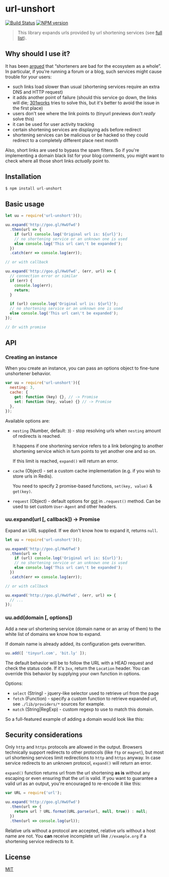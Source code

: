 # url-unshort

[![Build Status](https://img.shields.io/travis/nodeca/url-unshort/master.svg?style=flat)](https://travis-ci.org/nodeca/url-unshort)
[![NPM version](https://img.shields.io/npm/v/url-unshort.svg?style=flat)](https://www.npmjs.org/package/url-unshort)

> This library expands urls provided by url shortening services (see [full list](https://github.com/nodeca/url-unshort/blob/master/domains.yml)).


## Why should I use it?

It has been [argued](http://joshua.schachter.org/2009/04/on-url-shorteners) that
“shorteners are bad for the ecosystem as a whole”. In particular, if you're
running a forum or a blog, such services might cause trouble for your users:

 - such links load slower than usual (shortening services require an extra DNS
   and HTTP request)
 - it adds another point of failure (should this service go down, the links will
   die; [301works](https://archive.org/details/301works) tries to solve this,
   but it's better to avoid the issue in the first place)
 - users don't see where the link points to (tinyurl previews don't *really*
   solve this)
 - it can be used for user activity tracking
 - certain shortening services are displaying ads before redirect
 - shortening services can be malicious or be hacked so they could redirect to
   a completely different place next month

Also, short links are used to bypass the spam filters. So if you're implementing
a domain black list for your blog comments, you might want to check where all
those short links *actually* point to.


## Installation

```js
$ npm install url-unshort
```

## Basic usage

```js
let uu = require('url-unshort')();

uu.expand('http://goo.gl/HwUfwd')
  .then(url => {
    if (url) console.log('Original url is: ${url}');
    // no shortening service or an unknown one is used
    else console.log('This url can\'t be expanded');
  })
  .catch(err => console.log(err));

// or with callback

uu.expand('http://goo.gl/HwUfwd', (err, url) => {
  // connection error or similar
  if (err) {
    console.log(err);
    return;
  }

  if (url) console.log('Original url is: ${url}');
  // no shortening service or an unknown one is used
  else console.log('This url can\'t be expanded');
});

// Or with promise

```

## API

### Creating an instance

When you create an instance, you can pass an options object to fine-tune unshortener behavior.

```js
var uu = require('url-unshort')({
  nesting: 3,
  cache: {
    get: function (key) {}, // -> Promise
    set: function (key, value) {} // -> Promise
  },
});
```

Available options are:

- `nesting` (Number, default: `3`) - stop resolving urls
  when `nesting` amount of redirects is reached.

  It happens if one shortening service refers to a link belonging to
  another shortening service which in turn points to yet another one
  and so on.

  If this limit is reached, `expand()` will return an error.

- `cache` (Object) - set a custom cache implementation (e.g. if you wish
  to store urls in Redis).

  You need to specify 2 promise-based functions, `set(key, value)` & `get(key)`.

- `request` (Object) - default options for
  [got](https://github.com/sindresorhus/got) in `.request()` method. Can be
  used to set custom `User-Agent` and other headers.


### uu.expand(url [, callback]) -> Promise

Expand an URL supplied. If we don't know how to expand it, returns `null`.

```js
let uu = require('url-unshort')();

uu.expand('http://goo.gl/HwUfwd')
  .then(url => {
    if (url) console.log('Original url is: ${url}');
    // no shortening service or an unknown one is used
    else console.log('This url can\'t be expanded');
  })
  .catch(err => console.log(err));

// or with callback

uu.expand('http://goo.gl/HwUfwd', (err, url) => {
  // ...
});

```

### uu.add(domain [, options])

Add a new url shortening service (domain name or an array of them) to the white
list of domains we know how to expand.

If domain name is already added, its configuration gets overwritten.

```js
uu.add([ 'tinyurl.com', 'bit.ly' ]);
```

The default behavior will be to follow the URL with a HEAD request and check
the status code. If it's `3xx`, return the `Location` header. You can override
this behavior by supplying your own function in options.

Options:

 - `select` (String)   - jquery-like selector used to retrieve url from the page
 - `fetch`  (Function) - specify a custom function to retrieve expanded url,
    see `./lib/providers/*` sources for example.
 - `match`  (String|RegExp) - custom regexp to use to match this domain.

So a full-featured example of adding a domain would look like this:


## Security considerations

Only `http` and `https` protocols are allowed in the output. Browsers technically
support redirects to other protocols (like `ftp` or `magnet`), but most url
shortening services limit redirections to `http` and `https` anyway. In case
service redirects to an unknown protocol, `expand()` will return an error.

`expand()` function returns url from the url shortening **as is** without any
escaping or even ensuring that the url is valid. If you want to guarantee a
valid url as an output, you're encouraged to re-encode it like this:

```js
var URL = require('url');

uu.expand('http://goo.gl/HwUfwd')
  .then(url => {
    return url ? URL.format(URL.parse(url, null, true)) : null;
  })
  .then(url => console.log(url));
```

Relative urls without a protocol are accepted, relative urls without a host
name are not. You **can** receive incomplete url like `//example.org` if a
shortening service redirects to it.

## License

[MIT](https://raw.github.com/nodeca/url-unshort/master/LICENSE)
